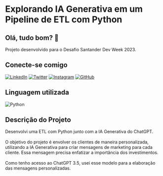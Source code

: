 # Explorando IA Generativa em um Pipeline de ETL com Python
## Olá, tudo bom? 🙂
Projeto desenvolvido para o Desafio Santander Dev Week 2023.

## Conecte-se comigo
[![LinkedIn](https://img.shields.io/badge/LinkedIn-000?style=for-the-badge&logo=linkedin&logoColor=0E76A8)](https://www.linkedin.com/in/lara-eduardo-0343931b0/)
[![Twitter](https://img.shields.io/badge/Twitter-000?style=for-the-badge&logo=twitter)](https://twitter.com/larab3d)
[![Instagram](https://img.shields.io/badge/Instagram-000?style=for-the-badge&logo=instagram)](https://www.instagram.com/lara_b_e/)
[![GitHub](https://img.shields.io/badge/github-000?style=for-the-badge&logo=github)](https://www.instagram.com/larabed28/)

## Linguagem utilizada 
![Python](https://img.shields.io/badge/Python-000?style=for-the-badge&logo=python)

## Descrição do Projeto
Desenvolvi uma ETL  com Python junto com a IA Generativa do ChatGPT.
<br>
<br>
O objetivo do projeto é envolver os clientes de maneira personalizada, utilizando a IA Generativa para criar mensagens de marketing para cada cliente. Essa mensagem precisa enfatizar a importância dos investimentos.
<br>
<br>
Como tenho acesso ao ChatGPT 3.5, usei esse modelo para a elaboração das mensagens personalizadas.
<br>

